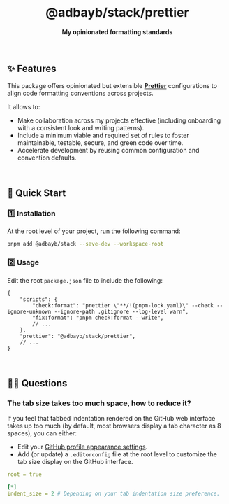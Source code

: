 <br>
<div align="center">
    <h1>@adbayb/stack/prettier</h1>
    <strong>My opinionated formatting standards</strong>
</div>
<br>
<br>

## ✨ Features

This package offers opinionated but extensible **[Prettier](https://prettier.io/)** configurations to align code formatting conventions across projects.

It allows to:

-   Make collaboration across my projects effective (including onboarding with a consistent look and writing patterns).
-   Include a minimum viable and required set of rules to foster maintainable, testable, secure, and green code over time.
-   Accelerate development by reusing common configuration and convention defaults.

<br />

## 🚀 Quick Start

### 1️⃣ Installation

At the root level of your project, run the following command:

```bash
pnpm add @adbayb/stack --save-dev --workspace-root
```

### 2️⃣ Usage

Edit the root `package.json` file to include the following:

```jsonc
{
	"scripts": {
		"check:format": "prettier \"**/!(pnpm-lock.yaml)\" --check --ignore-unknown --ignore-path .gitignore --log-level warn",
		"fix:format": "pnpm check:format --write",
		// ...
	},
	"prettier": "@adbayb/stack/prettier",
	// ...
}
```

<br />

## 🤷‍♂️ Questions

### The tab size takes too much space, how to reduce it?

If you feel that tabbed indentation rendered on the GitHub web interface takes up too much (by default, most browsers display a tab character as 8 spaces), you can either:

-   Edit your [GitHub profile appearance settings](https://docs.github.com/en/account-and-profile/setting-up-and-managing-your-personal-account-on-github/managing-user-account-settings/managing-your-tab-size-rendering-preference).
-   Add (or update) a `.editorconfig` file at the root level to customize the tab size display on the GitHub interface.

```yaml
root = true

[*]
indent_size = 2 # Depending on your tab indentation size preference.
```

<br />
